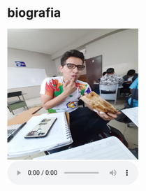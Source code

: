 # biografia
<!doctype html>
<html >
<body>

<img src= "image.png" style=" width:300px; height:300px;" > 
<audio src="musica.mp3" load="none" controls=""></audio>
</body>
</html>
